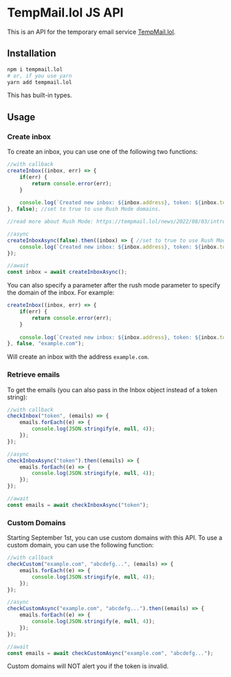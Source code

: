 # TempMail.lol JS API

This is an API for the temporary email service [TempMail.lol](https://tempmail.lol).

## Installation
```bash
npm i tempmail.lol
# or, if you use yarn
yarn add tempmail.lol
```

This has built-in types.

## Usage

### Create inbox

To create an inbox, you can use one of the following two functions:
```js
//with callback
createInbox((inbox, err) => {
    if(err) {
        return console.error(err);
    }
    
    console.log(`Created new inbox: ${inbox.address}, token: ${inbox.token}`);
}, false); //set to true to use Rush Mode domains.

//read more about Rush Mode: https://tempmail.lol/news/2022/08/03/introducing-rush-mode-for-tempmail/

//async
createInboxAsync(false).then((inbox) => { //set to true to use Rush Mode domains.
    console.log(`Created new inbox: ${inbox.address}, token: ${inbox.token}`);
});

//await
const inbox = await createInboxAsync();
```

You can also specify a parameter after the rush mode parameter to specify the domain of the inbox. For example:
```js
createInbox((inbox, err) => {
    if(err) {
        return console.error(err);
    }
    
    console.log(`Created new inbox: ${inbox.address}, token: ${inbox.token}`);
}, false, "example.com");
```

Will create an inbox with the address `example.com`.

### Retrieve emails

To get the emails (you can also pass in the Inbox object instead of a token string):
```js
//with callback
checkInbox("token", (emails) => {
    emails.forEach((e) => {
        console.log(JSON.stringify(e, null, 4));
    });
});

//async
checkInboxAsync("token").then((emails) => {
    emails.forEach((e) => {
        console.log(JSON.stringify(e, null, 4));
    });
});

//await
const emails = await checkInboxAsync("token");
```

### Custom Domains

Starting September 1st, you can use custom domains with this API. To use a custom domain, you can use the following function:
```js
//with callback
checkCustom("example.com", "abcdefg...", (emails) => {
    emails.forEach((e) => {
        console.log(JSON.stringify(e, null, 4));
    });
});

//async
checkCustomAsync("example.com", "abcdefg...").then((emails) => {
    emails.forEach((e) => {
        console.log(JSON.stringify(e, null, 4));
    });
});

//await
const emails = await checkCustomAsync("example.com", "abcdefg...");
```

Custom domains will NOT alert you if the token is invalid.
